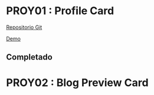 # PROY01 : Profile Card
[Repositorio Git](https://github.com/CRISTIAN3322/PROY01-profile-card.git)

[Demo](proy-01-profile-card.vercel.app)

## Completado

# PROY02 : Blog Preview Card